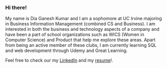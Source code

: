 ### Hi there!
My name is Dia Ganesh Kumar and I am a sophomore at UC Irvine majoring in Business Information Management (combined CS and Business). I am interested in both the business and technology aspects of a company and have been a part of school organizations such as WICS (Women in Computer Science) and Product that help me explore these areas. Apart from being an active member of these clubs, I am currently learning SQL and web development through Udemy and Great Learning. 

Feel free to check our my [LinkedIn](https://www.linkedin.com/in/dia-ganesh-kumar/) and my [resume](https://docs.google.com/document/d/1THzU1JtmsvotHHQ6XBhoU40bRX3oBhQen-0oW0rKMZ0/edit?usp=sharing)!. 

<!--
**diagk/diagk** is a ✨ _special_ ✨ repository because its `README.md` (this file) appears on your GitHub profile.

Here are some ideas to get you started:

- 🔭 I’m currently working on ...
- 🌱 I’m currently learning ...
- 👯 I’m looking to collaborate on ...
- 🤔 I’m looking for help with ...
- 💬 Ask me about ...
- 📫 How to reach me: ...
- 😄 Pronouns: ...
- ⚡ Fun fact: ...
-->
